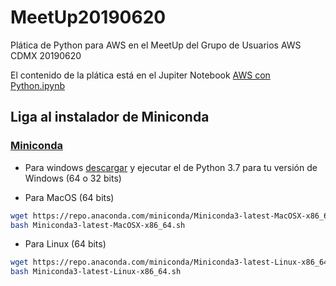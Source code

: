 # MeetUp20190620

Plática de Python para AWS en el MeetUp del Grupo de Usuarios AWS CDMX 20190620

El contenido de la plática está en el Jupiter Notebook [AWS con Python.ipynb](https://github.com/Corsario-Mexico/MeetUp20190424/blob/master/AWS%20con%20Python.ipynb)

## Liga al instalador de Miniconda

### [Miniconda](https://docs.conda.io/en/latest/miniconda.html)

* Para windows [descargar](https://repo.anaconda.com/miniconda/Miniconda3-latest-Windows-x86_64.exe) y ejecutar el de Python 3.7 para tu versión de Windows (64 o 32 bits)

* Para MacOS (64 bits)

```bash
wget https://repo.anaconda.com/miniconda/Miniconda3-latest-MacOSX-x86_64.sh
bash Miniconda3-latest-MacOSX-x86_64.sh
```

* Para Linux (64 bits)

```bash
wget https://repo.anaconda.com/miniconda/Miniconda3-latest-Linux-x86_64.sh
bash Miniconda3-latest-Linux-x86_64.sh
```